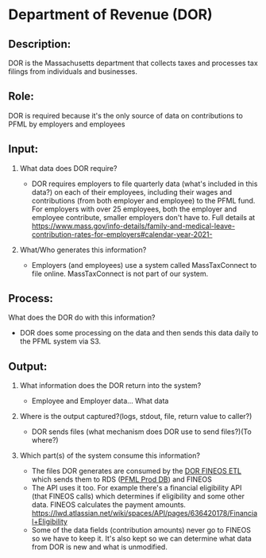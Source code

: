 # Department of Revenue (DOR)


## Description:

DOR is the Massachusetts department that collects taxes and processes tax filings from individuals and businesses.

## Role:

DOR is required because it's the only source of data on contributions to PFML by employers and employees

## Input:

1. What data does DOR require?
   - DOR requires employers to file quarterly data (what's included in this data?) on each of their employees, including their wages and contributions (from both employer and employee) to the PFML fund. For employers with over 25 employees, both the employer and employee contribute, smaller employers don't have to. Full details at https://www.mass.gov/info-details/family-and-medical-leave-contribution-rates-for-employers#calendar-year-2021-

2. What/Who generates this information?
    - Employers (and employees) use a system called
MassTaxConnect to file online. MassTaxConnect is not part of our system.

## Process:

What does the DOR do with this information?  
- DOR does some processing on the data and then sends this data daily to the PFML system via S3.

## Output:

1. What information does the DOR return into the system? 
    - Employee and Employer data... What data 

2. Where is the output captured?(logs, stdout, file, return value to caller?)
    - DOR sends files (what mechanism does DOR use to send files?)(To where?)

3. Which part(s) of the system consume this information?
    - The files DOR generates are consumed by the [DOR FINEOS ETL][DFE] which sends them to RDS ([PFML Prod DB][PDB]) and FINEOS
    - The API uses it too. For example there's a financial eligibility API (that FINEOS calls) which determines if eligibility and some other data. FINEOS calculates the payment amounts. https://lwd.atlassian.net/wiki/spaces/API/pages/636420178/Financial+Eligibility
    - Some of the data fields (contribution amounts) never go to FINEOS so we have to keep it. It's also kept so we can determine what data from DOR is new and what is unmodified.

[DFE]: https://lwd.atlassian.net/wiki/spaces/API/pages/1159102703/DOR+FINEOS+ETL
[PDB]: link-To-Prod-DB-Page